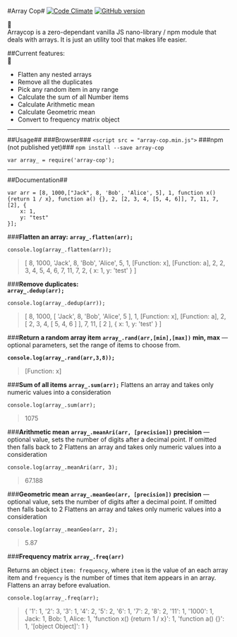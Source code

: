 #Array Cop#
[![Code Climate](https://codeclimate.com/github/tomkallen/array-cop/badges/gpa.svg)](https://codeclimate.com/github/tomkallen/array-cop) [![GitHub version](https://badge.fury.io/gh/tomkallen%2Farray-cop.svg)](https://badge.fury.io/gh/tomkallen%2Farray-cop)

:cop:  
Arraycop is a zero-dependant vanilla JS nano-library / npm module that deals with arrays.
It is just an utility tool that makes life easier.

##Current features:  
:police_car:  
- Flatten any nested arrays  
- Remove all the duplicates  
- Pick any random item in any range  
- Calculate the sum of all Number items    
- Calculate Arithmetic mean  
- Calculate Geometric mean  
- Convert to frequency matrix object  

----------

##Usage##
###Browser###
`<script src = "array-cop.min.js">`
###npm (not published yet)###
`npm install --save array-cop`

`var array_ = require('array-cop');`  


----------

##Documentation##
```
var arr = [8, 1000,["Jack", 8, 'Bob', 'Alice', 5], 1, function x() {return 1 / x}, function a() {}, 2, [2, 3, 4, [5, 4, 6]], 7, 11, 7, [2], {
    x: 1,
    y: "test"
}];
```

###**Flatten an array:**
**`array_.flatten(arr);`**  

`console.log(array_.flatten(arr));`  

> [ 8, 1000,  'Jack',  8,  'Bob',  'Alice',  5,  1, [Function: x],  [Function: a],  2,  2,  3,  4,  5,  4,  6,  7,  11,  7,  2,  { x: 1, y: 'test' } ]

###**Remove duplicates:**  
**`array_.dedup(arr);`**

`console.log(array_.dedup(arr));`  

> [ 8,   1000,  [ 'Jack', 8, 'Bob', 'Alice', 5 ],   1,  [Function: x],  [Function: a],  2,  [ 2, 3, 4, [ 5, 4, 6 ] ],  7,  11,  [ 2 ],  { x: 1, y: 'test' } ]  

###**Return a random array item**
**`array_.rand(arr,[min],[max])`**
**min, max** — optional parameters, set the range of items to choose from.

**`console.log(array_.rand(arr,3,8));`**
> [Function: x]

###**Sum of all items**
**`array_.sum(arr);`**
Flattens an array and takes only numeric values into a consideration

`console.log(array_.sum(arr);`
> 1075

###**Arithmetic mean**
**`array_.meanAri(arr, [precision])`**
**precision** — optional value, sets the number of digits after a decimal point. If omitted then falls back to 2
Flattens an array and takes only numeric values into a consideration

`console.log(array_.meanAri(arr, 3);`
> 67.188

###**Geometric mean**
**`array_.meanGeo(arr, [precision])`**
**precision** — optional value, sets the number of digits after a decimal point. If omitted then falls back to 2
Flattens an array and takes only numeric values into a consideration

`console.log(array_.meanGeo(arr, 2);`

> 5.87

###**Frequency matrix**
**`array_.freq(arr)`**

Returns an object `item: frequency`, where `item` is the value of an each array item and `frequency` is the number of times that item appears in an array. Flattens an array before evaluation.

`console.log(array_.freq(arr);`

> { '1': 1,
  '2': 3,
  '3': 1,
  '4': 2,
  '5': 2,
  '6': 1,
  '7': 2,
  '8': 2,
  '11': 1,
  '1000': 1,
  Jack: 1,
  Bob: 1,
  Alice: 1,
  'function x() {return 1 / x}': 1,
  'function a() {}': 1,
  '[object Object]': 1 }
